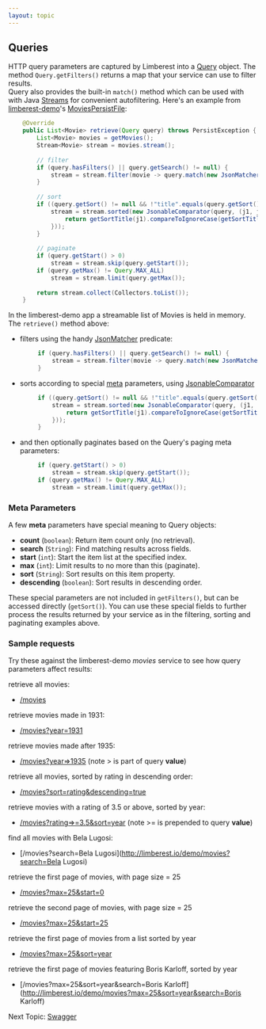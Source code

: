 ```yaml
---
layout: topic
---
```

## Queries
HTTP query parameters are captured by Limberest into a [Query](../javadoc/io/limberest/service/Query.html)
object.  The method `Query.getFilters()` returns a map that your service can use to filter results.  
Query also provides the built-in `match()` method which can be used with with Java
[Streams](http://www.oracle.com/technetwork/articles/java/ma14-java-se-8-streams-2177646.html) for 
convenient autofiltering.  Here's an example from [limberest-demo](https://limberest.io/ui/)'s
[MoviesPersistFile](https://github.com/limberest/limberest-demo/blob/master/src/io/limberest/demo/persist/MoviesPersistFile.java): 
```java
    @Override
    public List<Movie> retrieve(Query query) throws PersistException {
        List<Movie> movies = getMovies();
        Stream<Movie> stream = movies.stream();
        
        // filter
        if (query.hasFilters() || query.getSearch() != null) {
            stream = stream.filter(movie -> query.match(new JsonMatcher(movie.toJson())));
        }
        
        // sort
        if ((query.getSort() != null && !"title".equals(query.getSort())) || query.isDescending()) {
            stream = stream.sorted(new JsonableComparator(query, (j1, j2) -> {
                return getSortTitle(j1).compareToIgnoreCase(getSortTitle(j2));
            }));
        }
        
        // paginate
        if (query.getStart() > 0)
            stream = stream.skip(query.getStart());
        if (query.getMax() != Query.MAX_ALL)
            stream = stream.limit(query.getMax());
        
        return stream.collect(Collectors.toList());
    }
```

In the limberest-demo app a streamable list of Movies is held in memory.  The `retrieve()` method above:
 - filters using the handy [JsonMatcher](../javadoc/io/limberest/json/JsonMatcher.html) predicate:
   ```java
        if (query.hasFilters() || query.getSearch() != null) {
            stream = stream.filter(movie -> query.match(new JsonMatcher(movie.toJson())));
        }
   ```   
 - sorts according to special [meta](#meta) parameters, using 
   [JsonableComparator](../javadoc/io/limberest/json/JsonableComparator.html)
   ```java
        if ((query.getSort() != null && !"title".equals(query.getSort())) || query.isDescending()) {
            stream = stream.sorted(new JsonableComparator(query, (j1, j2) -> {
                return getSortTitle(j1).compareToIgnoreCase(getSortTitle(j2));
            }));
        }
   ```   
 - and then optionally paginates based on the Query's paging meta parameters:
   ```java
        if (query.getStart() > 0)
            stream = stream.skip(query.getStart());
        if (query.getMax() != Query.MAX_ALL)
            stream = stream.limit(query.getMax());
   ```

<a name="meta"></a>
### Meta Parameters
A few **meta** parameters have special meaning to Query objects:
  - **count** (`boolean`): Return item count only (no retrieval).
  - **search** (`String`): Find matching results across fields.
  - **start** (`int`): Start the item list at the specified index.
  - **max** (`int`): Limit results to no more than this (paginate).
  - **sort** (`String`): Sort results on this item property.
  - **descending** (`boolean`): Sort results in descending order.

These special parameters are not included in `getFilters()`, but can be accessed directly (`getSort()`).
You can use these special fields to further process the results returned by your service as in the 
filtering, sorting and paginating examples above.

<a name="sample-requests"></a>
### Sample requests 
Try these against the limberest-demo _movies_ service to see how query parameters affect results:

retrieve all movies:
 - [/movies](http://limberest.io/demo/movies)

retrieve movies made in 1931:
 - [/movies?year=1931](http://limberest.io/demo/movies?year=1931)

retrieve movies made after 1935:
 - [/movies?year=>1935](http://limberest.io/demo/movies?year=>1935)
   (note > is part of query **value**)

retrieve all movies, sorted by rating in descending order:
 - [/movies?sort=rating&descending=true](http://limberest.io/demo/movies?sort=rating&descending=true)

retrieve movies with a rating of 3.5 or above, sorted by year:
 - [/movies?rating=>=3.5&sort=year](http://limberest.io/demo/movies?rating=>=3.5&sort=year)
   (note >= is prepended to query **value**)

find all movies with Bela Lugosi:
 - [/movies?search=Bela Lugosi](http://limberest.io/demo/movies?search=Bela Lugosi)

retrieve the first page of movies, with page size = 25
 - [/movies?max=25&start=0](http://limberest.io/demo/movies?max=25&start=0)

retrieve the second page of movies, with page size = 25
 - [/movies?max=25&start=25](http://limberest.io/demo/movies?max=25&start=25)

retrieve the first page of movies from a list sorted by year
 - [/movies?max=25&sort=year](http://limberest.io/demo/movies?max=25&sort=year)

retrieve the first page of movies featuring Boris Karloff, sorted by year
 - [/movies?max=25&sort=year&search=Boris Karloff](http://limberest.io/demo/movies?max=25&sort=year&search=Boris Karloff)
 
Next Topic: [Swagger](swagger)